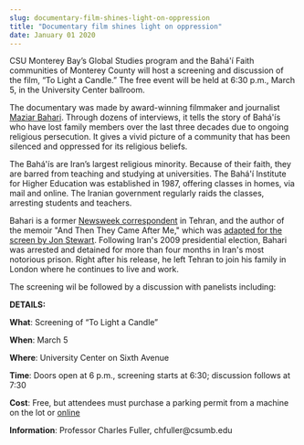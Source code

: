 ```yaml
---
slug: documentary-film-shines-light-on-oppression
title: "Documentary film shines light on oppression"
date: January 01 2020
---
```


 
<p>
  CSU Monterey Bay’s Global Studies program and the Bahá'í Faith communities of
  Monterey County will host a screening and discussion of the film, “To Light a
  Candle.” The free event will be held at 6:30 p.m., March 5, in the University
  Center ballroom.
</p>
<p>
  The documentary was made by award&#45;winning filmmaker and journalist
  <a href="https://www.imdb.com/name/nm0046867/">Maziar Bahari</a>. Through
  dozens of interviews, it tells the story of Bahá'ís who have lost family
  members over the last three decades due to ongoing religious persecution. It
  gives a vivid picture of a community that has been silenced and oppressed for
  its religious beliefs.
</p>
<p>
  The Bahá'ís are Iran’s largest religious minority. Because of their faith,
  they are barred from teaching and studying at universities. The Bahá'í
  Institute for Higher Education was established in 1987, offering classes in
  homes, via mail and online. The Iranian government regularly raids the
  classes, arresting students and teachers.
</p>
<p>
  Bahari is a former
  <a href="https://www.newsweek.com/authors/maziar&#45;bahari"
    >Newsweek correspondent</a
  >
  in Tehran, and the author of the memoir "And Then They Came After Me," which
  was
  <a
    href="https://www.rferl.org/content/interview&#45;rosewater&#45;bahari&#45;maziar/26694770.html"
    >adapted for the screen by Jon Stewart</a
  >. Following Iran's 2009 presidential election, Bahari was arrested and
  detained for more than four months in Iran's most notorious prison. Right
  after his release, he left Tehran to join his family in London where he
  continues to live and work.
</p>
<p>The screening wil be followed by a discussion with panelists including:</p>
<p><strong>DETAILS:</strong></p>
<p><strong>What</strong>: Screening of “To Light a Candle”</p>
<p><strong>When</strong>: March 5</p>
<p><strong>Where</strong>: University Center on Sixth Avenue</p>
<p>
  <strong>Time</strong>: Doors open at 6 p.m., screening starts at 6:30;
  discussion follows at 7:30
</p>
<p>
  <strong>Cost</strong>: Free, but attendees must purchase a parking permit from
  a machine on the lot or
  <a href="https://csumb.edu/parking/buy&#45;permit">online</a>
</p>
<p>
  <strong>Information</strong>: Professor Charles Fuller, chfuller@csumb.edu
</p>
 
